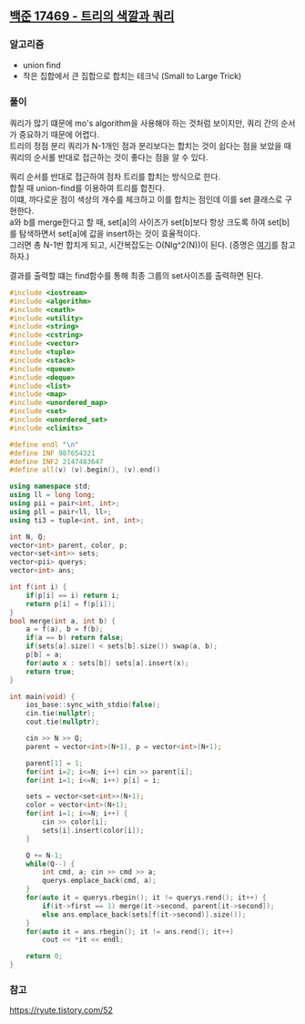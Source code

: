 ## [백준 17469 - 트리의 색깔과 쿼리](https://www.acmicpc.net/problem/17469)

### 알고리즘
- union find
- 작은 집합에서 큰 집합으로 합치는 테크닉 (Small to Large Trick)

### 풀이
쿼리가 많기 떄문에 mo's algorithm을 사용해야 하는 것처럼 보이지만, 쿼리 간의 순서가 중요하기 때문에 어렵다.  
트리의 정점 분리 쿼리가 N-1개인 점과 분리보다는 합치는 것이 쉽다는 점을 보았을 때 쿼리의 순서롤 반대로 접근하는 것이 좋다는 점을 알 수 있다.  

쿼리 순서를 반대로 접근하여 점차 트리를 합치는 방식으로 한다.  
합칠 때 union-find를 이용하여 트리를 합친다.  
이떄, 까다로운 점이 색상의 개수를 체크하고 이를 합치는 점인데 이를 set 클래스로 구현한다.  
a와 b를 merge한다고 할 때, set[a]의 사이즈가 set[b]보다 항상 크도록 하여 set[b]를 탐색하면서 set[a]에 값을 insert하는 것이 효율적이다.  
그러면 총 N-1번 합치게 되고, 시간복잡도는 O(Nlg^2(N))이 된다. (증명은 [여기](https://ryute.tistory.com/52)를 참고하자.)

결과를 출력할 떄는 find함수를 통해 최종 그룹의 set사이즈를 출력하면 된다.

```c++
#include <iostream>
#include <algorithm>
#include <cmath>
#include <utility>
#include <string>
#include <cstring>
#include <vector>
#include <tuple>
#include <stack>
#include <queue>
#include <deque>
#include <list>
#include <map>
#include <unordered_map>
#include <set>
#include <unordered_set>
#include <climits>

#define endl "\n"
#define INF 987654321
#define INF2 2147483647
#define all(v) (v).begin(), (v).end()

using namespace std;
using ll = long long;
using pii = pair<int, int>;
using pll = pair<ll, ll>;
using ti3 = tuple<int, int, int>;

int N, Q;
vector<int> parent, color, p;
vector<set<int>> sets;
vector<pii> querys;
vector<int> ans;

int f(int i) {
    if(p[i] == i) return i;
    return p[i] = f(p[i]);
}
bool merge(int a, int b) {
    a = f(a), b = f(b);
    if(a == b) return false;
    if(sets[a].size() < sets[b].size()) swap(a, b);
    p[b] = a;
    for(auto x : sets[b]) sets[a].insert(x);
    return true;
}

int main(void) {
    ios_base::sync_with_stdio(false);
    cin.tie(nullptr);
    cout.tie(nullptr);

    cin >> N >> Q;
    parent = vector<int>(N+1), p = vector<int>(N+1);

    parent[1] = 1;
    for(int i=2; i<=N; i++) cin >> parent[i];
    for(int i=1; i<=N; i++) p[i] = i;

    sets = vector<set<int>>(N+1);
    color = vector<int>(N+1);
    for(int i=1; i<=N; i++) {
        cin >> color[i];
        sets[i].insert(color[i]);
    }

    Q += N-1;
    while(Q--) {
        int cmd, a; cin >> cmd >> a;
        querys.emplace_back(cmd, a);
    }
    for(auto it = querys.rbegin(); it != querys.rend(); it++) {
        if(it->first == 1) merge(it->second, parent[it->second]);
        else ans.emplace_back(sets[f(it->second)].size());
    }
    for(auto it = ans.rbegin(); it != ans.rend(); it++)
        cout << *it << endl;

    return 0;
}
```

### 참고
https://ryute.tistory.com/52